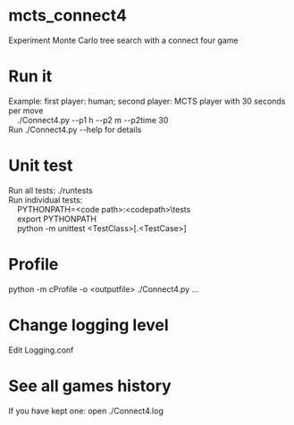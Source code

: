 # mcts_connect4
Experiment Monte Carlo tree search with a connect four game

# Run it
Example: first player: human; second player: MCTS player with 30 seconds per move <br/>
&nbsp;&nbsp;&nbsp;&nbsp;./Connect4.py --p1 h --p2 m --p2time 30 <br/>
Run ./Connect4.py --help for details <br/>

# Unit test
Run all tests: ./runtests <br/>
Run individual tests: <br/>
&nbsp;&nbsp;&nbsp;&nbsp;PYTHONPATH=\<code path>:\<codepath>\\tests <br/>
&nbsp;&nbsp;&nbsp;&nbsp;export PYTHONPATH <br/>
&nbsp;&nbsp;&nbsp;&nbsp;python -m unittest \<TestClass>[.\<TestCase>] <br/>

# Profile
python -m cProfile -o \<outputfile> ./Connect4.py ...

# Change logging level
Edit Logging.conf

# See all games history
If you have kept one: open ./Connect4.log
